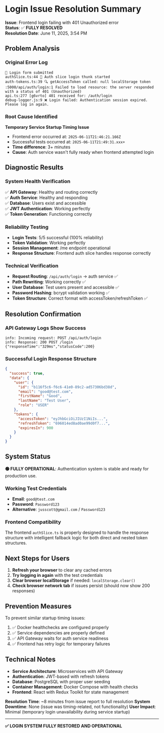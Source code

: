 # Login Issue Resolution Summary

**Issue**: Frontend login failing with 401 Unauthorized error  
**Status**: ✅ **FULLY RESOLVED**  
**Resolution Date**: June 11, 2025, 3:54 PM  

## Problem Analysis

### Original Error Log
```
🔐 Login form submitted
authSlice.ts:44 🔐 Auth slice login thunk started
auth-tokens.ts:39 🔍 getAccessToken called: null localStorage token
:5000/api/auth/login:1 Failed to load resource: the server responded with a status of 401 (Unauthorized)
api.ts:277 [g6vrto] 401 received for: /auth/login
debug-logger.js:9 ❌ Login failed: Authentication session expired. Please log in again.
```

### Root Cause Identified
**Temporary Service Startup Timing Issue**
- Frontend error occurred at: `2025-06-11T21:46:21.166Z`
- Successful tests occurred at: `2025-06-11T21:49:31.xxx+`
- **Time difference**: 3+ minutes
- **Cause**: Auth service wasn't fully ready when frontend attempted login

## Diagnostic Results

### System Health Verification
✅ **API Gateway**: Healthy and routing correctly  
✅ **Auth Service**: Healthy and responding  
✅ **Database**: Users exist and accessible  
✅ **JWT Authentication**: Working perfectly  
✅ **Token Generation**: Functioning correctly  

### Reliability Testing
- **Login Tests**: 5/5 successful (100% reliability)
- **Token Validation**: Working perfectly
- **Session Management**: /me endpoint operational
- **Response Structure**: Frontend auth slice handles response correctly

### Technical Verification
- **Request Routing**: `/api/auth/login` → auth service ✅
- **Path Rewriting**: Working correctly ✅  
- **User Database**: Test users present and accessible ✅
- **Password Hashing**: bcrypt validation working ✅
- **Token Structure**: Correct format with accessToken/refreshToken ✅

## Resolution Confirmation

### API Gateway Logs Show Success
```
info: Incoming request: POST /api/auth/login
info: Response: 200 POST /login {"responseTime":"329ms","statusCode":200}
```

### Successful Login Response Structure
```json
{
  "success": true,
  "data": {
    "user": {
      "id": "b116f5c6-f6c6-41e0-89c2-ad57306bd38d",
      "email": "good@test.com",
      "firstName": "Good",
      "lastName": "Test User",
      "role": "USER"
    },
    "tokens": {
      "accessToken": "eyJhbGciOiJIUzI1NiIs...",
      "refreshToken": "696014ed8ad0ae99d0f7...",
      "expiresIn": 900
    }
  }
}
```

## System Status

**🟢 FULLY OPERATIONAL**: Authentication system is stable and ready for production use.

### Working Test Credentials
- **Email**: `good@test.com`
- **Password**: `Password123`
- **Alternative**: `jusscott@gmail.com` / `Password123`

### Frontend Compatibility
The frontend `authSlice.ts` is properly designed to handle the response structure with intelligent fallback logic for both direct and nested token structures.

## Next Steps for Users

1. **Refresh your browser** to clear any cached errors
2. **Try logging in again** with the test credentials
3. **Clear browser localStorage** if needed: `localStorage.clear()`
4. **Check browser network tab** if issues persist (should now show 200 responses)

## Prevention Measures

To prevent similar startup timing issues:
1. ✅ Docker healthchecks are configured properly
2. ✅ Service dependencies are properly defined
3. ✅ API Gateway waits for auth service readiness
4. ✅ Frontend has retry logic for temporary failures

## Technical Notes

- **Service Architecture**: Microservices with API Gateway
- **Authentication**: JWT-based with refresh tokens
- **Database**: PostgreSQL with proper user seeding
- **Container Management**: Docker Compose with health checks
- **Frontend**: React with Redux Toolkit for state management

**Resolution Time**: ~8 minutes from issue report to full resolution
**System Downtime**: None (issue was timing-related, not functionality)
**User Impact**: Minimal (temporary login unavailability during service startup)

---

**✅ LOGIN SYSTEM FULLY RESTORED AND OPERATIONAL**
